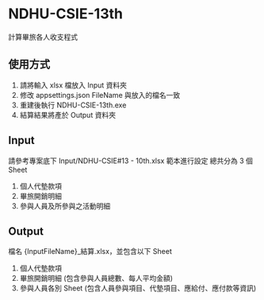 # NDHU-CSIE-13th
計算畢旅各人收支程式

## 使用方式
1. 請將輸入 xlsx 檔放入 Input 資料夾
2. 修改 appsettings.json FileName 與放入的檔名一致
3. 重建後執行 NDHU-CSIE-13th.exe
4. 結算結果將產於 Output 資料夾

## Input
請參考專案底下 Input/NDHU-CSIE#13 - 10th.xlsx 範本進行設定
總共分為 3 個 Sheet
1. 個人代墊款項
2. 畢旅開銷明細
3. 參與人員及所參與之活動明細

## Output
檔名 {InputFileName}_結算.xlsx，並包含以下 Sheet
1. 個人代墊款項
2. 畢旅開銷明細 (包含參與人員總數、每人平均金額)
3. 參與人員各別 Sheet (包含人員參與項目、代墊項目、應給付、應付款等資訊)
